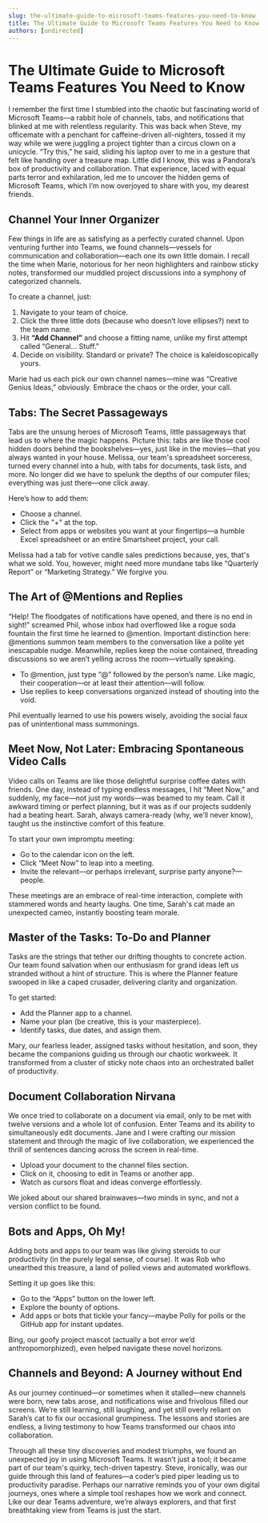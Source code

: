 ```yaml
---
slug: the-ultimate-guide-to-microsoft-teams-features-you-need-to-know
title: The Ultimate Guide to Microsoft Teams Features You Need to Know
authors: [undirected]
---
```



# The Ultimate Guide to Microsoft Teams Features You Need to Know

I remember the first time I stumbled into the chaotic but fascinating world of Microsoft Teams—a rabbit hole of channels, tabs, and notifications that blinked at me with relentless regularity. This was back when Steve, my officemate with a penchant for caffeine-driven all-nighters, tossed it my way while we were juggling a project tighter than a circus clown on a unicycle. “Try this,” he said, sliding his laptop over to me in a gesture that felt like handing over a treasure map. Little did I know, this was a Pandora’s box of productivity and collaboration. That experience, laced with equal parts terror and exhilaration, led me to uncover the hidden gems of Microsoft Teams, which I’m now overjoyed to share with you, my dearest friends.

## Channel Your Inner Organizer

Few things in life are as satisfying as a perfectly curated channel. Upon venturing further into Teams, we found channels—vessels for communication and collaboration—each one its own little domain. I recall the time when Marie, notorious for her neon highlighters and rainbow sticky notes, transformed our muddled project discussions into a symphony of categorized channels. 

To create a channel, just:  
1. Navigate to your team of choice. 
2. Click the three little dots (because who doesn’t love ellipses?) next to the team name. 
3. Hit **“Add Channel”** and choose a fitting name, unlike my first attempt called “General… Stuff.”
4. Decide on visibility. Standard or private? The choice is kaleidoscopically yours.

Marie had us each pick our own channel names—mine was “Creative Genius Ideas,” obviously. Embrace the chaos or the order, your call.

## Tabs: The Secret Passageways

Tabs are the unsung heroes of Microsoft Teams, little passageways that lead us to where the magic happens. Picture this: tabs are like those cool hidden doors behind the bookshelves—yes, just like in the movies—that you always wanted in your house. Melissa, our team's spreadsheet sorceress, turned every channel into a hub, with tabs for documents, task lists, and more. No longer did we have to spelunk the depths of our computer files; everything was just there—one click away.

Here’s how to add them:
- Choose a channel.
- Click the "+" at the top.
- Select from apps or websites you want at your fingertips—a humble Excel spreadsheet or an entire Smartsheet project, your call.

Melissa had a tab for votive candle sales predictions because, yes, that's what we sold. You, however, might need more mundane tabs like “Quarterly Report” or “Marketing Strategy.” We forgive you.

## The Art of @Mentions and Replies

“Help! The floodgates of notifications have opened, and there is no end in sight!” screamed Phil, whose inbox had overflowed like a rogue soda fountain the first time he learned to @mention. Important distinction here: @mentions summon team members to the conversation like a polite yet inescapable nudge. Meanwhile, replies keep the noise contained, threading discussions so we aren’t yelling across the room—virtually speaking.

- To @mention, just type “@” followed by the person’s name. Like magic, their cooperation—or at least their attention—will follow.
- Use replies to keep conversations organized instead of shouting into the void.

Phil eventually learned to use his powers wisely, avoiding the social faux pas of unintentional mass summonings. 

## Meet Now, Not Later: Embracing Spontaneous Video Calls

Video calls on Teams are like those delightful surprise coffee dates with friends. One day, instead of typing endless messages, I hit “Meet Now,” and suddenly, my face—not just my words—was beamed to my team. Call it awkward timing or perfect planning, but it was as if our projects suddenly had a beating heart. Sarah, always camera-ready (why, we’ll never know), taught us the instinctive comfort of this feature.

To start your own impromptu meeting:
- Go to the calendar icon on the left.
- Click “Meet Now” to leap into a meeting.
- Invite the relevant—or perhaps irrelevant, surprise party anyone?—people.

These meetings are an embrace of real-time interaction, complete with stammered words and hearty laughs. One time, Sarah's cat made an unexpected cameo, instantly boosting team morale.

## Master of the Tasks: To-Do and Planner

Tasks are the strings that tether our drifting thoughts to concrete action. Our team found salvation when our enthusiasm for grand ideas left us stranded without a hint of structure. This is where the Planner feature swooped in like a caped crusader, delivering clarity and organization.

To get started:
- Add the Planner app to a channel.
- Name your plan (be creative, this is your masterpiece).
- Identify tasks, due dates, and assign them. 

Mary, our fearless leader, assigned tasks without hesitation, and soon, they became the companions guiding us through our chaotic workweek. It transformed from a cluster of sticky note chaos into an orchestrated ballet of productivity.

## Document Collaboration Nirvana

We once tried to collaborate on a document via email, only to be met with twelve versions and a whole lot of confusion. Enter Teams and its ability to simultaneously edit documents. Jane and I were crafting our mission statement and through the magic of live collaboration, we experienced the thrill of sentences dancing across the screen in real-time.

- Upload your document to the channel files section.
- Click on it, choosing to edit in Teams or another app.
- Watch as cursors float and ideas converge effortlessly. 

We joked about our shared brainwaves—two minds in sync, and not a version conflict to be found.

## Bots and Apps, Oh My!

Adding bots and apps to our team was like giving steroids to our productivity (in the purely legal sense, of course). It was Rob who unearthed this treasure, a land of polled views and automated workflows.

Setting it up goes like this:
- Go to the “Apps” button on the lower left.
- Explore the bounty of options. 
- Add apps or bots that tickle your fancy—maybe Polly for polls or the GitHub app for instant updates.

Bing, our goofy project mascot (actually a bot error we’d anthropomorphized), even helped navigate these novel horizons. 

## Channels and Beyond: A Journey without End

As our journey continued—or sometimes when it stalled—new channels were born, new tabs arose, and notifications wise and frivolous filled our screens. We’re still learning, still laughing, and yet still overly reliant on Sarah’s cat to fix our occasional grumpiness. The lessons and stories are endless, a living testimony to how Teams transformed our chaos into collaboration.

Through all these tiny discoveries and modest triumphs, we found an unexpected joy in using Microsoft Teams. It wasn’t just a tool; it became part of our team's quirky, tech-driven tapestry. Steve, ironically, was our guide through this land of features—a coder’s pied piper leading us to productivity paradise. Perhaps our narrative reminds you of your own digital journeys, ones where a simple tool reshapes how we work and connect. Like our dear Teams adventure, we’re always explorers, and that first breathtaking view from Teams is just the start.